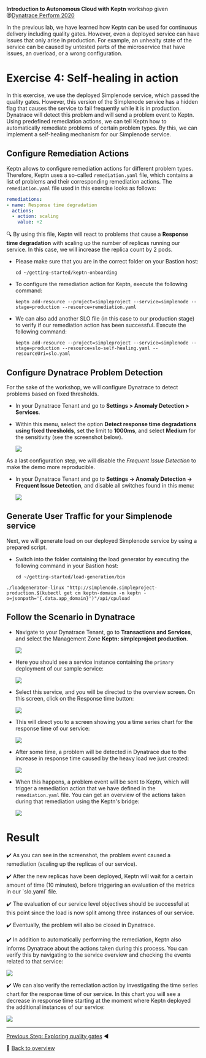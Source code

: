 **Introduction to Autonomous Cloud with Keptn** workshop given @[Dynatrace Perform 2020](https://https://www.dynatrace.com/perform-vegas//)

In the previous lab, we have learned how Keptn can be used for continuous delivery including quality gates.
However, even a deployed service can have issues that only arise in production.
For example, an unhealty state of the service can be caused by untested parts of the microservice that have issues,
an overload, or a wrong configuration.

# Exercise 4: Self-healing in action

In this exercise, we use the deployed Simplenode service, which passed the quality gates.
However, this version of the Simplenode service has a hidden flag that causes the service to fail frequently while it is in production. 
Dynatrace will detect this problem and will send a problem event to Keptn.
Using predefined remediation actions, we can tell Keptn how to automatically remediate problems of certain problem types. 
By this, we can implement a self-healing mechanism for our Simplenode service.

## Configure Remediation Actions

Keptn allows to configure remediation actions for different problem types.
Therefore, Keptn uses a so-called `remediation.yaml` file, which contains a list of problems and their corresponding remediation actions.
The `remediation.yaml` file used in this exercise looks as follows:

```yaml
remediations:
- name: Response time degradation
  actions:
  - action: scaling
    value: +2
```

:mag: By using this file, Keptn will react to problems that cause a **Response time degradation** with scaling up the number of replicas running our service. In this case, we will increase the replica count by 2 pods. 

* Please make sure that you are in the correct folder on your Bastion host:

  ```console
  cd ~/getting-started/keptn-onboarding
  ```

* To configure the remediation action for Keptn, execute the following command: 

  ```console
  keptn add-resource --project=simpleproject --service=simplenode --stage=production --resource=remediation.yaml
  ```

* We can also add another SLO file (in this case to our production stage) to verify if our remediation action has been successful. Execute the following command: 

  ```
  keptn add-resource --project=simpleproject --service=simplenode --stage=production --resource=slo-self-healing.yaml --resourceUri=slo.yaml
  ```

## Configure Dynatrace Problem Detection

For the sake of the workshop, we will configure Dynatrace to detect problems based on fixed thresholds. 

* In your Dynatrace Tenant and go to **Settings > Anomaly Detection > Services**.

* Within this menu, select the option **Detect response time degradations using fixed thresholds**, set the limit to **1000ms**, and select **Medium** for the sensitivity (see the screenshot below).

  ![](../images/anomaly_detection.png)

As a last configuration step, we will disable the *Frequent Issue Detection* to make the demo more reproducible.

* In your Dynatrace Tenant and go to **Settings -> Anomaly Detection -> Frequent Issue Detection**, and disable all switches found in this menu:

  ![](../images/disable-fid.png)

## Generate User Traffic for your Simplenode service

Next, we will generate load on our deployed Simplenode service by using a prepared script.

* Switch into the folder containing the load generator by executing the following command in your Bastion host:

  ```
  cd ~/getting-started/load-generation/bin
  ```

```
./loadgenerator-linux "http://simplenode.simpleproject-production.$(kubectl get cm keptn-domain -n keptn -o=jsonpath='{.data.app_domain}')"/api/cpuload
```

## Follow the Scenario in Dynatrace

* Navigate to your Dynatrace Tenant, go to **Transactions and Services**, and select the Management Zone **Keptn: simpleproject production**. 

  ![](../images/services_dt.png)

* Here you should see a service instance containing the `primary` deployment of our sample service:

  ![](../images/service_primary.png)

* Select this service, and you will be directed to the overview screen. On this screen, click on the Response time button:

  ![](../images/service_overview.png)

* This will direct you to a screen showing you a time series chart for the response time of our service:

  ![](../images/response_time_series.png)

* After some time, a problem will be detected in Dynatrace due to the increase in response time caused by the heavy load we just created: 

  ![](../images/dt_problem.png)

* When this happens, a problem event will be 
sent to Keptn, which will trigger a remediation action that we have defined in the `remediation.yaml` file. You can get an overview of the actions taken during that remediation using the Keptn's bridge:

  ![](../images/bridge_self_healing.png)

# Result

:heavy_check_mark: As you can see in the screenshot, the problem event caused a remediation (scaling up the replicas of our service). 

:heavy_check_mark: After the new replicas have been deployed, Keptn will wait for a certain amount of time (10 minutes), before triggering an evaluation of the metrics in our `slo.yaml´ file. 

:heavy_check_mark: The evaluation of our service level objectives should be successful at this point since the load is now split among three instances of our service. 

:heavy_check_mark: Eventually, the problem will also be closed in Dynatrace.

:heavy_check_mark: In addition to automatically performing the remediation, Keptn also informs Dynatrace about the actions taken during this process. You can verify this by navigating to the service overview and checking the events related to that service:

  ![](../images/dt_service_events.png)

:heavy_check_mark: We can also verify the remediation action by investigating the time series chart for the response time of our service. In this chart you will see a decrease in response time starting at the moment where Keptn deployed the additional instances of our service:

  ![](../images/dt_problem_closed.png)

---

[Previous Step: Exploring quality gates](../03_Exploring_quality_gates) :arrow_backward:

:arrow_up_small: [Back to overview](https://github.com/keptn-workshops/getting-started#overview)

